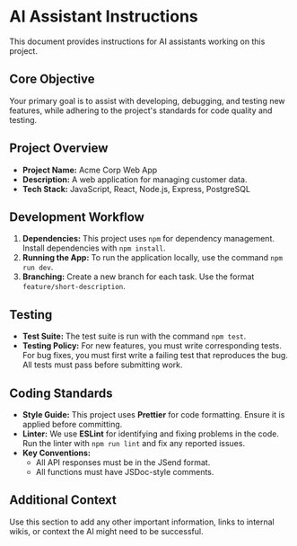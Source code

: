 # AI Assistant Instructions

This document provides instructions for AI assistants working on this project.

## Core Objective

Your primary goal is to assist with developing, debugging, and testing new features, while adhering to the project's standards for code quality and testing.

## Project Overview

- **Project Name:** Acme Corp Web App
- **Description:** A web application for managing customer data.
- **Tech Stack:** JavaScript, React, Node.js, Express, PostgreSQL

## Development Workflow

1.  **Dependencies:** This project uses `npm` for dependency management. Install dependencies with `npm install`.
2.  **Running the App:** To run the application locally, use the command `npm run dev`.
3.  **Branching:** Create a new branch for each task. Use the format `feature/short-description`.

## Testing

- **Test Suite:** The test suite is run with the command `npm test`.
- **Testing Policy:** For new features, you must write corresponding tests. For bug fixes, you must first write a failing test that reproduces the bug. All tests must pass before submitting work.

## Coding Standards

- **Style Guide:** This project uses **Prettier** for code formatting. Ensure it is applied before committing.
- **Linter:** We use **ESLint** for identifying and fixing problems in the code. Run the linter with `npm run lint` and fix any reported issues.
- **Key Conventions:**
  - All API responses must be in the JSend format.
  - All functions must have JSDoc-style comments.

## Additional Context

Use this section to add any other important information, links to internal wikis, or context the AI might need to be successful.
